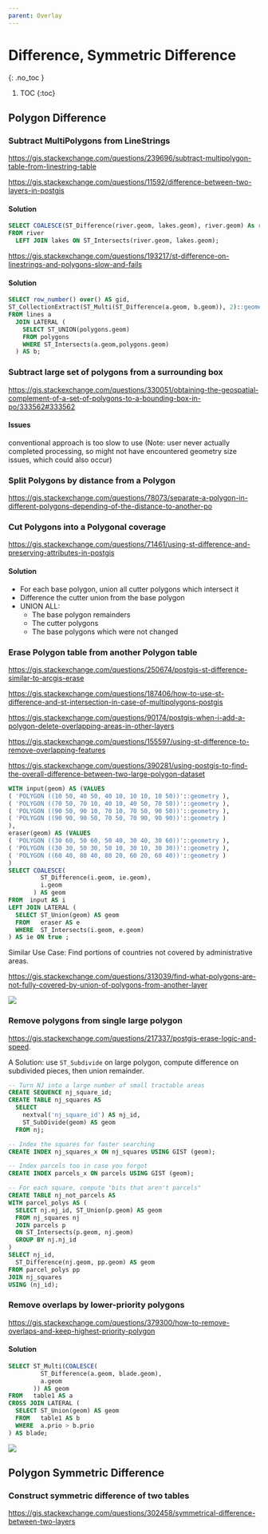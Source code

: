 ```yaml
---
parent: Overlay
---
```


# Difference, Symmetric Difference
{: .no_toc }

1. TOC
{:toc}

## Polygon Difference

### Subtract MultiPolygons from LineStrings
https://gis.stackexchange.com/questions/239696/subtract-multipolygon-table-from-linestring-table

https://gis.stackexchange.com/questions/11592/difference-between-two-layers-in-postgis
#### Solution
```sql
SELECT COALESCE(ST_Difference(river.geom, lakes.geom), river.geom) As river_geom 
FROM river 
  LEFT JOIN lakes ON ST_Intersects(river.geom, lakes.geom);
```

https://gis.stackexchange.com/questions/193217/st-difference-on-linestrings-and-polygons-slow-and-fails



#### Solution
```sql
SELECT row_number() over() AS gid,
ST_CollectionExtract(ST_Multi(ST_Difference(a.geom, b.geom)), 2)::geometry(MultiLineString, 27700) as geom
FROM lines a
  JOIN LATERAL (
    SELECT ST_UNION(polygons.geom)
    FROM polygons
    WHERE ST_Intersects(a.geom,polygons.geom)
  ) AS b;
```

### Subtract large set of polygons from a surrounding box
https://gis.stackexchange.com/questions/330051/obtaining-the-geospatial-complement-of-a-set-of-polygons-to-a-bounding-box-in-po/333562#333562

#### Issues
conventional approach is too slow to use  (Note: user never actually completed processing, so might not have encountered geometry size issues, which could also occur)

### Split Polygons by distance from a Polygon
https://gis.stackexchange.com/questions/78073/separate-a-polygon-in-different-polygons-depending-of-the-distance-to-another-po

### Cut Polygons into a Polygonal coverage
https://gis.stackexchange.com/questions/71461/using-st-difference-and-preserving-attributes-in-postgis

#### Solution
* For each base polygon, union all cutter polygons which intersect it
* Difference the cutter union from the base polygon
* UNION ALL:
  * The base polygon remainders
  * The cutter polygons
  * The base polygons which were not changed

### Erase Polygon table from another Polygon table
<https://gis.stackexchange.com/questions/250674/postgis-st-difference-similar-to-arcgis-erase>

<https://gis.stackexchange.com/questions/187406/how-to-use-st-difference-and-st-intersection-in-case-of-multipolygons-postgis>

<https://gis.stackexchange.com/questions/90174/postgis-when-i-add-a-polygon-delete-overlapping-areas-in-other-layers>

<https://gis.stackexchange.com/questions/155597/using-st-difference-to-remove-overlapping-features>

<https://gis.stackexchange.com/questions/390281/using-postgis-to-find-the-overall-difference-between-two-large-polygon-dataset>

```sql
WITH input(geom) AS (VALUES
( 'POLYGON ((10 50, 40 50, 40 10, 10 10, 10 50))'::geometry ),
( 'POLYGON ((70 50, 70 10, 40 10, 40 50, 70 50))'::geometry ),
( 'POLYGON ((90 50, 90 10, 70 10, 70 50, 90 50))'::geometry ),
( 'POLYGON ((90 90, 90 50, 70 50, 70 90, 90 90))'::geometry )
),
eraser(geom) AS (VALUES
( 'POLYGON ((30 60, 50 60, 50 40, 30 40, 30 60))'::geometry ),
( 'POLYGON ((30 30, 50 30, 50 10, 30 10, 30 30))'::geometry ),
( 'POLYGON ((60 40, 80 40, 80 20, 60 20, 60 40))'::geometry )
)
SELECT COALESCE(
         ST_Difference(i.geom, ie.geom),
         i.geom
       ) AS geom
FROM  input AS i
LEFT JOIN LATERAL (
  SELECT ST_Union(geom) AS geom
  FROM   eraser AS e
  WHERE  ST_Intersects(i.geom, e.geom)
) AS ie ON true ;
```

Similar Use Case: Find portions of countries not covered by administrative areas.

<https://gis.stackexchange.com/questions/313039/find-what-polygons-are-not-fully-covered-by-union-of-polygons-from-another-layer>

![](https://i.stack.imgur.com/0kFJj.png)

### Remove polygons from single large polygon

<https://gis.stackexchange.com/questions/217337/postgis-erase-logic-and-speed>.  

A Solution: use `ST_Subdivide` on large polygon, compute difference on subdivided pieces, then union remainder.

```sql
-- Turn NJ into a large number of small tractable areas
CREATE SEQUENCE nj_square_id;
CREATE TABLE nj_squares AS
  SELECT 
    nextval('nj_square_id') AS nj_id, 
    ST_SubDivide(geom) AS geom
  FROM nj;

-- Index the squares for faster searching
CREATE INDEX nj_squares_x ON nj_squares USING GIST (geom);

-- Index parcels too in case you forgot
CREATE INDEX parcels_x ON parcels USING GIST (geom);

-- For each square, compute "bits that aren't parcels"
CREATE TABLE nj_not_parcels AS
WITH parcel_polys AS (
  SELECT nj.nj_id, ST_Union(p.geom) AS geom
  FROM nj_squares nj
  JOIN parcels p
  ON ST_Intersects(p.geom, nj.geom)
  GROUP BY nj.nj_id
)
SELECT nj_id,
  ST_Difference(nj.geom, pp.geom) AS geom
FROM parcel_polys pp 
JOIN nj_squares
USING (nj_id);
```


### Remove overlaps by lower-priority polygons
https://gis.stackexchange.com/questions/379300/how-to-remove-overlaps-and-keep-highest-priority-polygon

#### Solution

```sql
SELECT ST_Multi(COALESCE(
         ST_Difference(a.geom, blade.geom),
         a.geom
       )) AS geom
FROM   table1 AS a
CROSS JOIN LATERAL (
  SELECT ST_Union(geom) AS geom
  FROM   table1 AS b
  WHERE  a.prio > b.prio
) AS blade;
```

![](https://i.stack.imgur.com/W326R.png)



## Polygon Symmetric Difference

### Construct symmetric difference of two tables
https://gis.stackexchange.com/questions/302458/symmetrical-difference-between-two-layers


